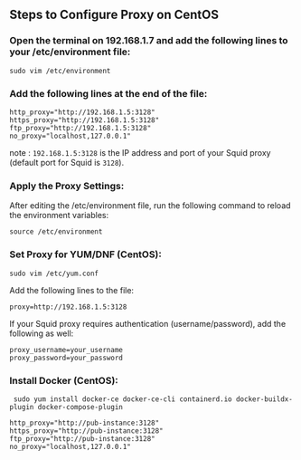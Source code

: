 ## Steps to Configure Proxy on CentOS

### Open the terminal on 192.168.1.7 and add the following lines to your /etc/environment file:
```
sudo vim /etc/environment
```
### Add the following lines at the end of the file:
```
http_proxy="http://192.168.1.5:3128"
https_proxy="http://192.168.1.5:3128"
ftp_proxy="http://192.168.1.5:3128"
no_proxy="localhost,127.0.0.1"
```
note : `192.168.1.5:3128` is the IP address and port of your Squid proxy (default port for Squid is `3128`).

### Apply the Proxy Settings:
After editing the /etc/environment file, run the following command to reload the environment variables:
```
source /etc/environment
```

### Set Proxy for YUM/DNF (CentOS):

```
sudo vim /etc/yum.conf
```
Add the following lines to the file:
```
proxy=http://192.168.1.5:3128
```
If your Squid proxy requires authentication (username/password), add the following as well:
```
proxy_username=your_username
proxy_password=your_password
```
### Install Docker (CentOS):
```
 sudo yum install docker-ce docker-ce-cli containerd.io docker-buildx-plugin docker-compose-plugin
```

```
http_proxy="http://pub-instance:3128"
https_proxy="http://pub-instance:3128"
ftp_proxy="http://pub-instance:3128"
no_proxy="localhost,127.0.0.1"
```
